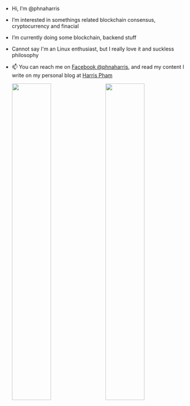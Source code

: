 - Hi, I’m @phnaharris
- I’m interested in somethings related blockchain consensus, cryptocurrency and finacial
- I’m currently doing some blockchain, backend stuff
- Cannot say I'm an Linux enthusiast, but I really love it and suckless philosophy
- 📫 You can reach me on [Facebook @phnaharris](https://www.facebook.com/phnaharris), and read my content I write on my personal blog at [Harris Pham](https://phnaharris.github.io/blog)

  <img align="left" width="47%" src="https://github-readme-stats.vercel.app/api?username=phnaharris&layout=compact&show_icons=true&theme=dark">
  <img  align="right" width="47%" src="https://github-readme-stats.vercel.app/api/top-langs?username=phnaharris&layout=compact&langs_count=100&theme=dark">


<!---
phnaharris/phnaharris is a ✨ special ✨ repository because its `README.md` (this file) appears on your GitHub profile.
You can click the Preview link to take a look at your changes.
--->
